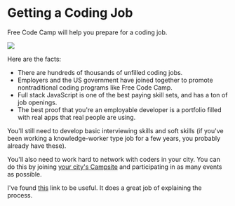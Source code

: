 # Getting a Coding Job

Free Code Camp will help you prepare for a coding job.

![](https://www.evernote.com/shard/s116/sh/55c128c7-5d99-41cc-b03d-b3de22611c8d/b43e467b3889f646fec34bb4c161e2a2/deep/0/What's-wrong-with-this-picture----Code.org.png)

Here are the facts:

- There are hundreds of thousands of unfilled coding jobs.
- Employers and the US government have joined together to promote nontraditional coding programs like Free Code Camp.
- Full stack JavaScript is one of the best paying skill sets, and has a ton of job openings.
- The best proof that you're an employable developer is a portfolio filled with real apps that real people are using.

You'll still need to develop basic interviewing skills and soft skills (if you've been working a knowledge-worker type job for a few years, you probably already have these).

You'll also need to work hard to network with coders in your city. You can do this by joining [your city's Campsite](https://github.com/FreeCodeCamp/freecodecamp/wiki/FreeCodeCamp-Campsites) and participating in as many events as possible.

I've found [this](https://github.com/cassidoo/getting-a-gig) link to be useful. It does a great job of explaining the process.
